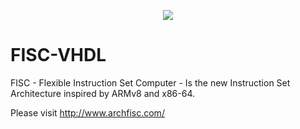 <p align="center"><img src="http://www.archfisc.com/assets/fisc_logo_vhdl_resized.jpg"></p>

# FISC-VHDL  
FISC - Flexible Instruction Set Computer - Is the new Instruction Set Architecture inspired by ARMv8 and x86-64.

Please visit http://www.archfisc.com/

